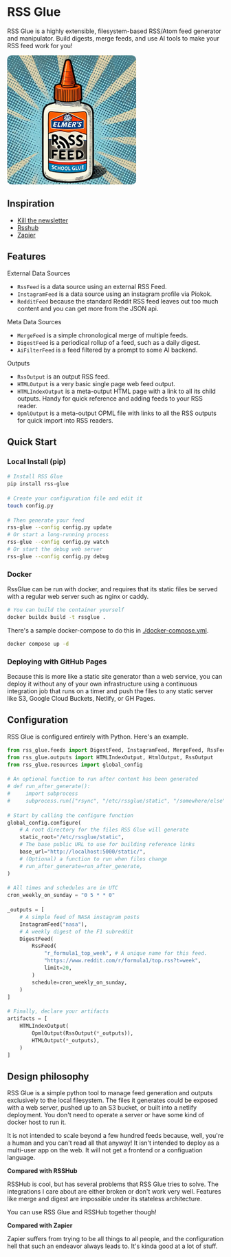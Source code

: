 # RSS Glue

RSS Glue is a highly extensible, filesystem-based RSS/Atom feed generator and manipulator. Build digests, merge feeds, and use AI tools to make your RSS feed work for you!

<img src='./docs/images/glue.webp' width=300 style='border-radius: 10px' />

## Inspiration

* [Kill the newsletter](https://kill-the-newsletter.com/)
* [Rsshub](https://docs.rsshub.app/)
* [Zapier](https://zapier.com/)

## Features

External Data Sources

* `RssFeed` is a data source using an external RSS Feed.
* `InstagramFeed` is a data source using an instagram profile via Piokok.
* `RedditFeed` because the standard Reddit RSS feed leaves out too much content and you can get more from the JSON api.

Meta Data Sources

* `MergeFeed` is a simple chronological merge of multiple feeds.
* `DigestFeed` is a periodical rollup of a feed, such as a daily digest.
* `AiFilterFeed` is a feed filtered by a prompt to some AI backend.

Outputs

* `RssOutput` is an output RSS feed.
* `HTMLOutput` is a very basic single page web feed output.
* `HTMLIndexOutput` is a meta-output HTML page with a link to all its child outputs. Handy for quick reference and adding feeds to your RSS reader.
* `OpmlOutput` is a meta-output OPML file with links to all the RSS outputs for quick import into RSS readers.

## Quick Start

### Local Install (pip)

```bash
# Install RSS Glue
pip install rss-glue

# Create your configuration file and edit it
touch config.py

# Then generate your feed
rss-glue --config config.py update
# Or start a long-running process
rss-glue --config config.py watch
# Or start the debug web server
rss-glue --config config.py debug
```

### Docker

RssGlue can be run with docker, and requires that its static files be served with a regular web server such as nginx or caddy.

```bash
# You can build the container yourself
docker buildx build -t rssglue .
```

There's a sample docker-compose to do this in [./docker-compose.yml](./docker-compose.yml).

```bash
docker compose up -d
```

### Deploying with GitHub Pages

Because this is more like a static site generator than a web service, you can deploy it without any of your own infrastructure using a continuous integration job that runs on a timer and push the files to any static server like S3, Google Cloud Buckets, Netlify, or GH Pages.

## Configuration

RSS Glue is configured entirely with Python. Here's an example.

```python
from rss_glue.feeds import DigestFeed, InstagramFeed, MergeFeed, RssFeed
from rss_glue.outputs import HTMLIndexOutput, HtmlOutput, RssOutput
from rss_glue.resources import global_config

# An optional function to run after content has been generated
# def run_after_generate():
#     import subprocess
#     subprocess.run(["rsync", "/etc/rssglue/static", "/somewhere/else"])

# Start by calling the configure function
global_config.configure(
    # A root directory for the files RSS Glue will generate
    static_root="/etc/rssglue/static",
    # The base public URL to use for building reference links
    base_url="http://localhost:5000/static/",
    # (Optional) a function to run when files change
    # run_after_generate=run_after_generate,
)

# All times and schedules are in UTC
cron_weekly_on_sunday = "0 5 * * 0"

_outputs = [
    # A simple feed of NASA instagram posts
    InstagramFeed("nasa"),
    # A weekly digest of the F1 subreddit
    DigestFeed(
        RssFeed(
            "r_formula1_top_week", # A unique name for this feed.
            "https://www.reddit.com/r/formula1/top.rss?t=week",
            limit=20,
        )
        schedule=cron_weekly_on_sunday,
    )
]

# Finally, declare your artifacts
artifacts = [
    HTMLIndexOutput(
        OpmlOutput(RssOutput(*_outputs)),
        HTMLOutput(*_outputs),
    )
]
```

## Design philosophy

RSS Glue is a simple python tool to manage feed generation and outputs exclusively to the local filesystem. The files it generates could be exposed with a web server, pushed up to an S3 bucket, or built into a netlify deployment. You don't need to operate a server or have some kind of docker host to run it.

It is not intended to scale beyond a few hundred feeds because, well, you're a human and you can't read all that anyway! It isn't intended to deploy as a multi-user app on the web. It will not get a frontend or a configuation language.

**Compared with RSSHub**

RSSHub is cool, but has several problems that RSS Glue tries to solve. The integrations I care about are either broken or don't work very well. Features like merge and digest are impossible under its stateless architecture.

You can use RSS Glue and RSSHub together though!

**Compared with Zapier**

Zapier suffers from trying to be all things to all people, and the configuration hell that such an endeavor always leads to.  It's kinda good at a lot of stuff.
